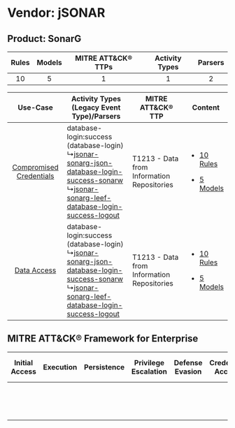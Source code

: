 Vendor: jSONAR
==============
Product: SonarG
---------------
| Rules | Models | MITRE ATT&CK® TTPs | Activity Types | Parsers |
|:-----:|:------:|:------------------:|:--------------:|:-------:|
|  10   |   5    |         1          |       1        |    2    |

|    Use-Case    | Activity Types (Legacy Event Type)/Parsers    | MITRE ATT&CK® TTP    | Content    |
|:----:| ---- | ---- | ---- |
| [Compromised Credentials](../../../UseCases/uc_compromised_credentials.md) |  database-login:success (database-login)<br> ↳[jsonar-sonarg-json-database-login-success-sonarw](Ps/pC_jsonarsonargjsondatabaseloginsuccesssonarw.md)<br> ↳[jsonar-sonarg-leef-database-login-success-logout](Ps/pC_jsonarsonargleefdatabaseloginsuccesslogout.md)<br> | T1213 - Data from Information Repositories<br> | [<ul><li>10 Rules</li></ul><ul><li>5 Models</li></ul>](RM/r_m_jsonar_sonarg_Compromised_Credentials.md) |
|    [Data Access](../../../UseCases/uc_data_access.md)    |  database-login:success (database-login)<br> ↳[jsonar-sonarg-json-database-login-success-sonarw](Ps/pC_jsonarsonargjsondatabaseloginsuccesssonarw.md)<br> ↳[jsonar-sonarg-leef-database-login-success-logout](Ps/pC_jsonarsonargleefdatabaseloginsuccesslogout.md)<br> | T1213 - Data from Information Repositories<br> | [<ul><li>10 Rules</li></ul><ul><li>5 Models</li></ul>](RM/r_m_jsonar_sonarg_Data_Access.md)    |

MITRE ATT&CK® Framework for Enterprise
--------------------------------------
| Initial Access | Execution | Persistence | Privilege Escalation | Defense Evasion | Credential Access | Discovery | Lateral Movement | Collection                                                                              | Command and Control | Exfiltration | Impact |
| -------------- | --------- | ----------- | -------------------- | --------------- | ----------------- | --------- | ---------------- | --------------------------------------------------------------------------------------- | ------------------- | ------------ | ------ |
|                |           |             |                      |                 |                   |           |                  | [Data from Information Repositories](https://attack.mitre.org/techniques/T1213)<br><br> |                     |              |        |